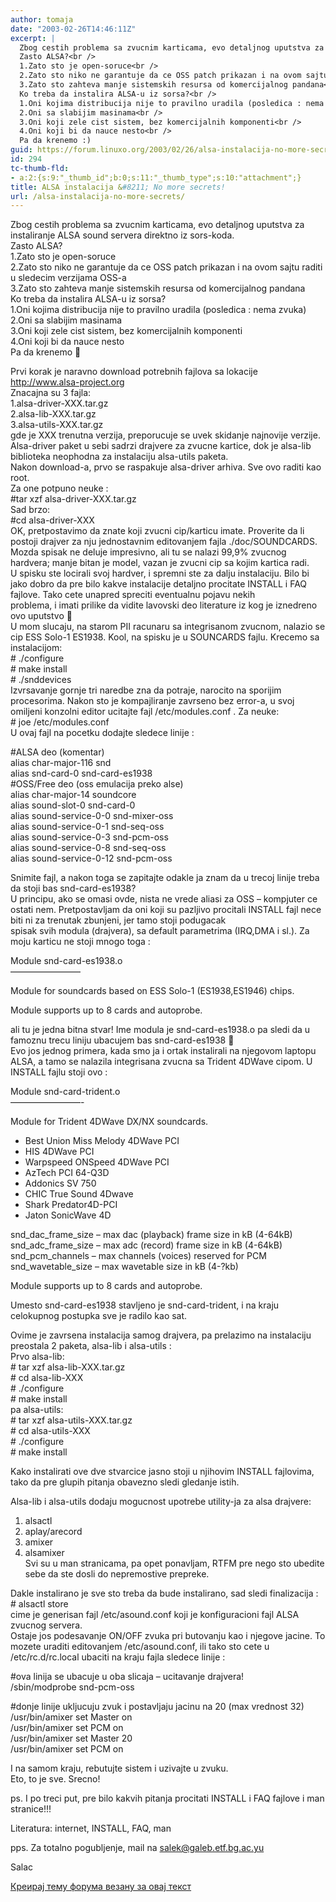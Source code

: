 ```yaml
---
author: tomaja
date: "2003-02-26T14:46:11Z"
excerpt: |
  Zbog cestih problema sa zvucnim karticama, evo detaljnog uputstva za instaliranje ALSA sound servera direktno iz sors-koda.<br />
  Zasto ALSA?<br />
  1.Zato sto je open-soruce<br />
  2.Zato sto niko ne garantuje da ce OSS patch prikazan i na ovom sajtu raditi u sledecim verzijama OSS-a<br />
  3.Zato sto zahteva manje sistemskih resursa od komercijalnog pandana<br />
  Ko treba da instalira ALSA-u iz sorsa?<br />
  1.Oni kojima distribucija nije to pravilno uradila (posledica : nema zvuka)<br />
  2.Oni sa slabijim masinama<br />
  3.Oni koji zele cist sistem, bez komercijalnih komponenti<br />
  4.Oni koji bi da nauce nesto<br />
  Pa da krenemo :)
guid: https://forum.linuxo.org/2003/02/26/alsa-instalacija-no-more-secrets/
id: 294
tc-thumb-fld:
- a:2:{s:9:"_thumb_id";b:0;s:11:"_thumb_type";s:10:"attachment";}
title: ALSA instalacija &#8211; No more secrets!
url: /alsa-instalacija-no-more-secrets/
---
```

Zbog cestih problema sa zvucnim karticama, evo detaljnog uputstva za instaliranje ALSA sound servera direktno iz sors-koda.  
Zasto ALSA?  
1.Zato sto je open-soruce  
2.Zato sto niko ne garantuje da ce OSS patch prikazan i na ovom sajtu raditi u sledecim verzijama OSS-a  
3.Zato sto zahteva manje sistemskih resursa od komercijalnog pandana  
Ko treba da instalira ALSA-u iz sorsa?  
1.Oni kojima distribucija nije to pravilno uradila (posledica : nema zvuka)  
2.Oni sa slabijim masinama  
3.Oni koji zele cist sistem, bez komercijalnih komponenti  
4.Oni koji bi da nauce nesto  
Pa da krenemo 🙂<!--break-->

  
Prvi korak je naravno download potrebnih fajlova sa lokacije http://www.alsa-project.org  
Znacajna su 3 fajla:  
1.alsa-driver-XXX.tar.gz  
2.alsa-lib-XXX.tar.gz  
3.alsa-utils-XXX.tar.gz  
gde je XXX trenutna verzija, preporucuje se uvek skidanje najnovije verzije.  
Alsa-driver paket u sebi sadrzi drajvere za zvucne kartice, dok je alsa-lib biblioteka neophodna za instalaciju alsa-utils paketa.  
Nakon download-a, prvo se raspakuje alsa-driver arhiva. Sve ovo raditi kao root.  
Za one potpuno neuke :  
#tar xzf alsa-driver-XXX.tar.gz  
Sad brzo:  
#cd alsa-driver-XXX  
OK, pretpostavimo da znate koji zvucni cip/karticu imate. Proverite da li postoji drajver za nju jednostavnim editovanjem fajla ./doc/SOUNDCARDS. Mozda spisak ne deluje impresivno, ali tu se nalazi 99,9% zvucnog hardvera; manje bitan je model, vazan je zvucni cip sa kojim kartica radi.  
U spisku ste locirali svoj hardver, i spremni ste za dalju instalaciju. Bilo bi jako dobro da pre bilo kakve instalacije detaljno procitate INSTALL i FAQ fajlove. Tako cete unapred spreciti eventualnu pojavu nekih  
problema, i imati prilike da vidite lavovski deo literature iz kog je iznedreno ovo uputstvo 🙂  
U mom slucaju, na starom PII racunaru sa integrisanom zvucnom, nalazio se cip ESS Solo-1 ES1938. Kool, na spisku je u SOUNCARDS fajlu. Krecemo sa instalacijom:  
\# ./configure  
\# make install  
\# ./snddevices  
Izvrsavanje gornje tri naredbe zna da potraje, narocito na sporijim procesorima. Nakon sto je kompajliranje zavrseno bez error-a, u svoj omiljeni konzolni editor ucitajte fajl /etc/modules.conf . Za neuke:  
\# joe /etc/modules.conf  
U ovaj fajl na pocetku dodajte sledece linije :

#ALSA deo (komentar)  
alias char-major-116 snd  
alias snd-card-0 snd-card-es1938  
#OSS/Free deo (oss emulacija preko alse)  
alias char-major-14 soundcore  
alias sound-slot-0 snd-card-0  
alias sound-service-0-0 snd-mixer-oss  
alias sound-service-0-1 snd-seq-oss  
alias sound-service-0-3 snd-pcm-oss  
alias sound-service-0-8 snd-seq-oss  
alias sound-service-0-12 snd-pcm-oss

Snimite fajl, a nakon toga se zapitajte odakle ja znam da u trecoj linije treba da stoji bas snd-card-es1938?  
U principu, ako se omasi ovde, nista ne vrede aliasi za OSS &#8211; kompjuter ce ostati nem. Pretpostavljam da oni koji su pazljivo procitali INSTALL fajl nece biti ni za trenutak zbunjeni, jer tamo stoji podugacak  
spisak svih modula (drajvera), sa default parametrima (IRQ,DMA i sl.). Za moju karticu ne stoji mnogo toga :

Module snd-card-es1938.o  
&#8212;&#8212;&#8212;&#8212;&#8212;&#8212;&#8212;&#8212;

Module for soundcards based on ESS Solo-1 (ES1938,ES1946) chips.

Module supports up to 8 cards and autoprobe.

ali tu je jedna bitna stvar! Ime modula je snd-card-es1938.o pa sledi da u famoznu trecu liniju ubacujem bas snd-card-es1938 🙂  
Evo jos jednog primera, kada smo ja i ortak instalirali na njegovom laptopu ALSA, a tamo se nalazila integrisana zvucna sa Trident 4DWave cipom. U INSTALL fajlu stoji ovo :

Module snd-card-trident.o  
&#8212;&#8212;&#8212;&#8212;&#8212;&#8212;&#8212;&#8212;-

Module for Trident 4DWave DX/NX soundcards.  
* Best Union Miss Melody 4DWave PCI  
* HIS 4DWave PCI  
* Warpspeed ONSpeed 4DWave PCI  
* AzTech PCI 64-Q3D  
* Addonics SV 750  
* CHIC True Sound 4Dwave  
* Shark Predator4D-PCI  
* Jaton SonicWave 4D

snd\_dac\_frame_size &#8211; max dac (playback) frame size in kB (4-64kB)  
snd\_adc\_frame_size &#8211; max adc (record) frame size in kB (4-64kB)  
snd\_pcm\_channels &#8211; max channels (voices) reserved for PCM  
snd\_wavetable\_size &#8211; max wavetable size in kB (4-?kb)

Module supports up to 8 cards and autoprobe.

Umesto snd-card-es1938 stavljeno je snd-card-trident, i na kraju celokupnog postupka sve je radilo kao sat.

Ovime je zavrsena instalacija samog drajvera, pa prelazimo na instalaciju preostala 2 paketa, alsa-lib i alsa-utils :  
Prvo alsa-lib:  
\# tar xzf alsa-lib-XXX.tar.gz  
\# cd alsa-lib-XXX  
\# ./configure  
\# make install  
pa alsa-utils:  
\# tar xzf alsa-utils-XXX.tar.gz  
\# cd alsa-utils-XXX  
\# ./configure  
\# make install

Kako instalirati ove dve stvarcice jasno stoji u njihovim INSTALL fajlovima, tako da pre glupih pitanja obavezno sledi gledanje istih.

Alsa-lib i alsa-utils dodaju mogucnost upotrebe utility-ja za alsa drajvere:  
1. alsactl  
2. aplay/arecord  
3. amixer  
4. alsamixer  
Svi su u man stranicama, pa opet ponavljam, RTFM pre nego sto ubedite sebe da ste dosli do nepremostive prepreke.

Dakle instalirano je sve sto treba da bude instalirano, sad sledi finalizacija :  
\# alsactl store  
cime je generisan fajl /etc/asound.conf koji je konfiguracioni fajl ALSA zvucnog servera.  
Ostaje jos podesavanje ON/OFF zvuka pri butovanju kao i njegove jacine. To mozete uraditi editovanjem /etc/asound.conf, ili tako sto cete u /etc/rc.d/rc.local ubaciti na kraju fajla sledece linije :

#ova linija se ubacuje u oba slicaja &#8211; ucitavanje drajvera!  
/sbin/modprobe snd-pcm-oss

#donje linije ukljucuju zvuk i postavljaju jacinu na 20 (max vrednost 32)  
/usr/bin/amixer set Master on  
/usr/bin/amixer set PCM on  
/usr/bin/amixer set Master 20  
/usr/bin/amixer set PCM on

I na samom kraju, rebutujte sistem i uzivajte u zvuku.  
Eto, to je sve. Srecno!

ps. I po treci put, pre bilo kakvih pitanja procitati INSTALL i FAQ fajlove i man stranice!!!

Literatura: internet, INSTALL, FAQ, man

pps. Za totalno pogubljenje, mail na salek@galeb.etf.bg.ac.yu

Salac

[Креирај тему форума везану за овај текст](https://linuxo.org/nova-tema-na-forumu/?se_pid=294)